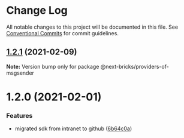 # Change Log

All notable changes to this project will be documented in this file.
See [Conventional Commits](https://conventionalcommits.org) for commit guidelines.

## [1.2.1](https://github.com/easyops-cn/next-providers/compare/@next-bricks/providers-of-msgsender@1.2.0...@next-bricks/providers-of-msgsender@1.2.1) (2021-02-09)

**Note:** Version bump only for package @next-bricks/providers-of-msgsender

# 1.2.0 (2021-02-01)

### Features

- migrated sdk from intranet to github ([6b64c0a](https://github.com/easyops-cn/next-providers/commit/6b64c0af35b7ac5b7df5459aa577b87e84d75aa0))
